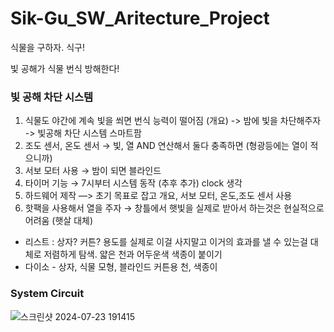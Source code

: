 # Sik-Gu_SW_Aritecture_Project

식물을 구하자. 식구!


빛 공해가 식물 번식 방해한다!


### 빛 공해 차단 시스템

1. 식물도 야간에 계속 빛을 쐬면 번식 능력이 떨어짐 (개요) -> 밤에 빛을 차단해주자 -> 빛공해 차단 시스템 스마트팜
2. 조도 센서, 온도 센서 → 빛, 열 AND 연산해서 둘다 충족하면 (형광등에는 열이 적으니까)
3. 서보 모터 사용 → 밤이 되면 블라인드 
4. 타이머 기능 → 7시부터 시스템 동작 (추후 추가) clock 생각
5. 하드웨어 제작 —> 초기 목표로 잡고 개요, 서보 모터, 온도,조도 센서 사용
6. 핫팩을 사용해서 열을 주자 → 창틀에서 햇빛을 실제로 받아서 하는것은 현실적으로 어려움 (햇살 대체)
- 리스트 : 상자? 커튼? 용도를 실제로 이걸 사지말고 이거의 효과를 낼 수 있는걸 대체로 저렴하게 탐색. 얇은 천과 어두운색 색종이 붙이기
- 다이소 - 상자, 식물 모형, 블라인드 커튼용 천, 색종이


### System Circuit 
![스크린샷 2024-07-23 191415](https://github.com/user-attachments/assets/5c04104a-e894-4e6d-a935-25475442dc7a)


